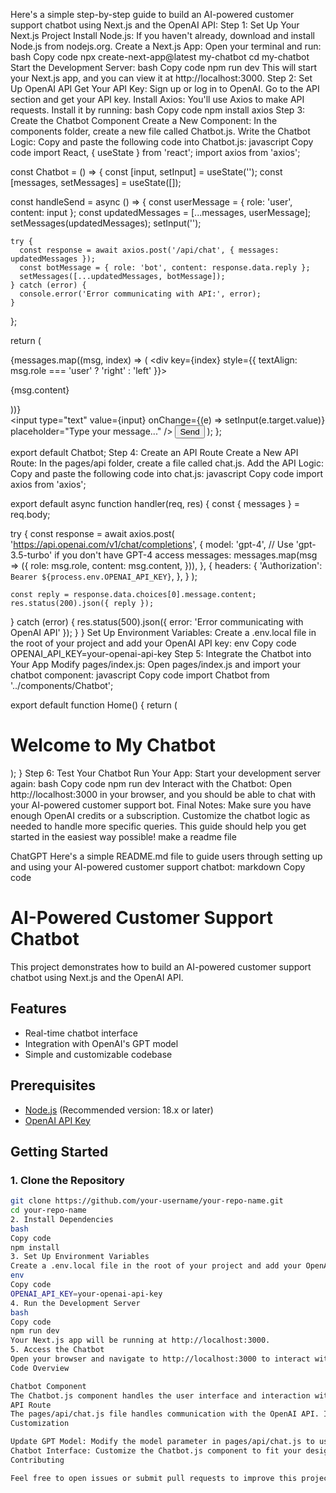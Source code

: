 Here's a simple step-by-step guide to build an AI-powered customer support chatbot using Next.js and the OpenAI API:
Step 1: Set Up Your Next.js Project
Install Node.js: If you haven't already, download and install Node.js from nodejs.org.
Create a Next.js App:
Open your terminal and run:
bash
Copy code
npx create-next-app@latest my-chatbot
cd my-chatbot
Start the Development Server:
bash
Copy code
npm run dev
This will start your Next.js app, and you can view it at http://localhost:3000.
Step 2: Set Up OpenAI API
Get Your API Key:
Sign up or log in to OpenAI.
Go to the API section and get your API key.
Install Axios:
You'll use Axios to make API requests. Install it by running:
bash
Copy code
npm install axios
Step 3: Create the Chatbot Component
Create a New Component:
In the components folder, create a new file called Chatbot.js.
Write the Chatbot Logic:
Copy and paste the following code into Chatbot.js:
javascript
Copy code
import React, { useState } from 'react';
import axios from 'axios';

const Chatbot = () => {
  const [input, setInput] = useState('');
  const [messages, setMessages] = useState([]);

  const handleSend = async () => {
    const userMessage = { role: 'user', content: input };
    const updatedMessages = [...messages, userMessage];
    setMessages(updatedMessages);
    setInput('');

    try {
      const response = await axios.post('/api/chat', { messages: updatedMessages });
      const botMessage = { role: 'bot', content: response.data.reply };
      setMessages([...updatedMessages, botMessage]);
    } catch (error) {
      console.error('Error communicating with API:', error);
    }
  };

  return (
    <div>
      <div>
        {messages.map((msg, index) => (
          <div key={index} style={{ textAlign: msg.role === 'user' ? 'right' : 'left' }}>
            <p>{msg.content}</p>
          </div>
        ))}
      </div>
      <input 
        type="text" 
        value={input} 
        onChange={(e) => setInput(e.target.value)} 
        placeholder="Type your message..." 
      />
      <button onClick={handleSend}>Send</button>
    </div>
  );
};

export default Chatbot;
Step 4: Create an API Route
Create a New API Route:
In the pages/api folder, create a file called chat.js.
Add the API Logic:
Copy and paste the following code into chat.js:
javascript
Copy code
import axios from 'axios';

export default async function handler(req, res) {
  const { messages } = req.body;

  try {
    const response = await axios.post(
      'https://api.openai.com/v1/chat/completions',
      {
        model: 'gpt-4',  // Use 'gpt-3.5-turbo' if you don't have GPT-4 access
        messages: messages.map(msg => ({
          role: msg.role,
          content: msg.content,
        })),
      },
      {
        headers: {
          'Authorization': `Bearer ${process.env.OPENAI_API_KEY}`,
        },
      }
    );

    const reply = response.data.choices[0].message.content;
    res.status(200).json({ reply });
  } catch (error) {
    res.status(500).json({ error: 'Error communicating with OpenAI API' });
  }
}
Set Up Environment Variables:
Create a .env.local file in the root of your project and add your OpenAI API key:
env
Copy code
OPENAI_API_KEY=your-openai-api-key
Step 5: Integrate the Chatbot into Your App
Modify pages/index.js:
Open pages/index.js and import your chatbot component:
javascript
Copy code
import Chatbot from '../components/Chatbot';

export default function Home() {
  return (
    <div>
      <h1>Welcome to My Chatbot</h1>
      <Chatbot />
    </div>
  );
}
Step 6: Test Your Chatbot
Run Your App:
Start your development server again:
bash
Copy code
npm run dev
Interact with the Chatbot:
Open http://localhost:3000 in your browser, and you should be able to chat with your AI-powered customer support bot.
Final Notes:
Make sure you have enough OpenAI credits or a subscription.
Customize the chatbot logic as needed to handle more specific queries.
This guide should help you get started in the easiest way possible!
make a readme file

ChatGPT
Here's a simple README.md file to guide users through setting up and using your AI-powered customer support chatbot:
markdown
Copy code
# AI-Powered Customer Support Chatbot

This project demonstrates how to build an AI-powered customer support chatbot using Next.js and the OpenAI API.

## Features

- Real-time chatbot interface
- Integration with OpenAI's GPT model
- Simple and customizable codebase

## Prerequisites

- [Node.js](https://nodejs.org/) (Recommended version: 18.x or later)
- [OpenAI API Key](https://platform.openai.com/signup)

## Getting Started

### 1. Clone the Repository

```bash
git clone https://github.com/your-username/your-repo-name.git
cd your-repo-name
2. Install Dependencies
bash
Copy code
npm install
3. Set Up Environment Variables
Create a .env.local file in the root of your project and add your OpenAI API key:
env
Copy code
OPENAI_API_KEY=your-openai-api-key
4. Run the Development Server
bash
Copy code
npm run dev
Your Next.js app will be running at http://localhost:3000.
5. Access the Chatbot
Open your browser and navigate to http://localhost:3000 to interact with the chatbot.
Code Overview

Chatbot Component
The Chatbot.js component handles the user interface and interaction with the OpenAI API. It allows users to send messages and displays responses from the AI.
API Route
The pages/api/chat.js file handles communication with the OpenAI API. It processes user messages and retrieves responses from the GPT model.
Customization

Update GPT Model: Modify the model parameter in pages/api/chat.js to use a different OpenAI model if needed.
Chatbot Interface: Customize the Chatbot.js component to fit your design and user experience requirements.
Contributing

Feel free to open issues or submit pull requests to improve this project. Contributions are welcome!
